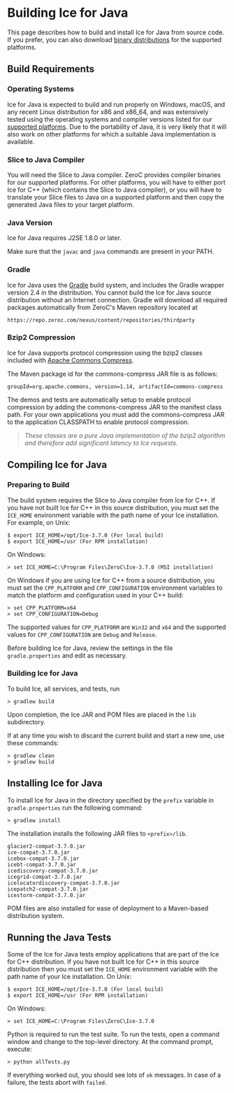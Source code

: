 # Building Ice for Java

This page describes how to build and install Ice for Java from source code. If
you prefer, you can also download [binary distributions][1] for the supported
platforms.

## Build Requirements

### Operating Systems

Ice for Java is expected to build and run properly on Windows, macOS, and any
recent Linux distribution for x86 and x86_64, and was extensively tested using
the operating systems and compiler versions listed for our [supported
platforms][2]. Due to the portability of Java, it is very likely that it will
also work on other platforms for which a suitable Java implementation is
available.

### Slice to Java Compiler

You will need the Slice to Java compiler. ZeroC provides compiler binaries
for our supported platforms. For other platforms, you will have to either port
Ice for C++ (which contains the Slice to Java compiler), or you will have to
translate your Slice files to Java on a supported platform and then copy the
generated Java files to your target platform.

### Java Version

Ice for Java requires J2SE 1.8.0 or later.

Make sure that the `javac` and `java` commands are present in your PATH.

### Gradle

Ice for Java uses the [Gradle][3] build system, and includes the Gradle wrapper
version 2.4 in the distribution. You cannot build the Ice for Java source
distribution without an Internet connection. Gradle will download all required
packages automatically from ZeroC's Maven repository located at

    https://repo.zeroc.com/nexus/content/repositories/thirdparty

### Bzip2 Compression

Ice for Java supports protocol compression using the bzip2 classes included
with [Apache Commons Compress][4].

The Maven package id for the commons-compress JAR file is as follows:

    groupId=org.apache.commons, version=1.14, artifactId=commons-compress

The demos and tests are automatically setup to enable protocol compression by
adding the commons-compress JAR to the manifest class path. For your own
applications you must add the commons-compress JAR to the application CLASSPATH
to enable protocol compression.

> *These classes are a pure Java implementation of the bzip2 algorithm and
therefore add significant latency to Ice requests.*

## Compiling Ice for Java

### Preparing to Build

The build system requires the Slice to Java compiler from Ice for C++. If you have
not built Ice for C++ in this source distribution, you must set the `ICE_HOME`
environment variable with the path name of your Ice installation. For example,
on Unix:

    $ export ICE_HOME=/opt/Ice-3.7.0 (For local build)
    $ export ICE_HOME=/usr (For RPM installation)

On Windows:

    > set ICE_HOME=C:\Program Files\ZeroC\Ice-3.7.0 (MSI installation)

On Windows if you are using Ice for C++ from a source distribution, you must
set the `CPP_PLATFORM` and `CPP_CONFIGURATION` environment variables to match the
platform and configuration used in your C++ build:

    > set CPP_PLATFORM=x64
    > set CPP_CONFIGURATION=Debug

The supported values for `CPP_PLATFORM` are `Win32` and `x64` and the supported
values for `CPP_CONFIGURATION` are `Debug` and `Release`.

Before building Ice for Java, review the settings in the file
`gradle.properties` and edit as necessary.

### Building Ice for Java

To build Ice, all services, and tests, run

    > gradlew build

Upon completion, the Ice JAR and POM files are placed in the `lib` subdirectory.

If at any time you wish to discard the current build and start a new one, use
these commands:

    > gradlew clean
    > gradlew build

## Installing Ice for Java

To install Ice for Java in the directory specified by the `prefix` variable in
`gradle.properties` run the following command:

    > gradlew install

The installation installs the following JAR files to `<prefix>/lib`.

    glacier2-compat-3.7.0.jar
    ice-compat-3.7.0.jar
    icebox-compat-3.7.0.jar
    icebt-compat-3.7.0.jar
    icediscovery-compat-3.7.0.jar
    icegrid-compat-3.7.0.jar
    icelocatordiscovery-compat-3.7.0.jar
    icepatch2-compat-3.7.0.jar
    icestorm-compat-3.7.0.jar

POM files are also installed for ease of deployment to a Maven-based
distribution system.

## Running the Java Tests

Some of the Ice for Java tests employ applications that are part of the Ice for
C++ distribution. If you have not built Ice for C++ in this source distribution
then you must set the `ICE_HOME` environment variable with the path name of your
Ice installation. On Unix:

    $ export ICE_HOME=/opt/Ice-3.7.0 (For local build)
    $ export ICE_HOME=/usr (For RPM installation)

On Windows:

    > set ICE_HOME=C:\Program Files\ZeroC\Ice-3.7.0

Python is required to run the test suite. To run the tests, open a command
window and change to the top-level directory. At the command prompt, execute:

    > python allTests.py

If everything worked out, you should see lots of `ok` messages. In case of a
failure, the tests abort with `failed`.

[1]: https://zeroc.com/distributions/ice
[2]: https://doc.zeroc.com/display/Rel/Supported+Platforms+for+Ice+3.7.0
[3]: https://gradle.org
[4]: https://commons.apache.org/proper/commons-compress/
